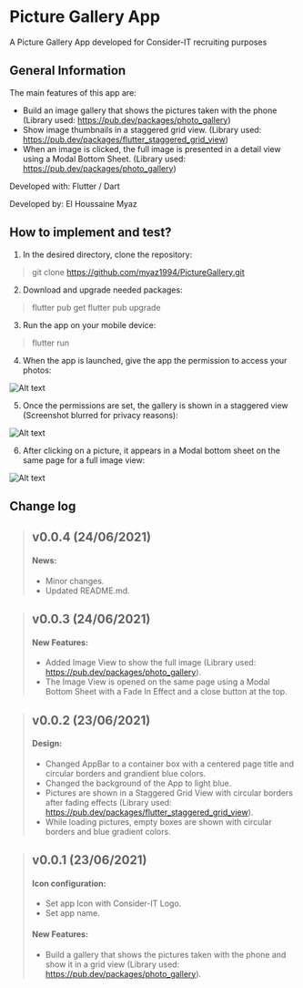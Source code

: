 # Picture Gallery App

A Picture Gallery App developed for Consider-IT recruiting purposes

## General Information

The main features of this app are:
- Build an image gallery that shows the pictures taken with the phone (Library used: https://pub.dev/packages/photo_gallery)
- Show image thumbnails in a staggered grid view. (Library used: https://pub.dev/packages/flutter_staggered_grid_view)
- When an image is clicked, the full image is presented in a detail view using a Modal Bottom Sheet. (Library used: https://pub.dev/packages/photo_gallery)

Developed with: Flutter / Dart

Developed by: El Houssaine Myaz

## How to implement and test?

1. In the desired directory, clone the repository:
> git clone https://github.com/myaz1994/PictureGallery.git


2. Download and upgrade needed packages:
> flutter pub get
> flutter pub upgrade


3. Run the app on your mobile device:
> flutter run


4. When the app is launched, give the app the permission to access your photos:

![Alt text](assets/images/screen1.jpg?raw=true "Access permission")


5. Once the permissions are set, the gallery is shown in a staggered view (Screenshot blurred for privacy reasons):

![Alt text](assets/images/screen2.jpg?raw=true "Gallery")


6. After clicking on a picture, it appears in a Modal bottom sheet on the same page for a full image view:

![Alt text](assets/images/screen3.jpg?raw=true "Image View")



## Change log

> ## v0.0.4 (24/06/2021) 
>
> #### News:
> 
> - Minor changes.
> - Updated README.md.

> ## v0.0.3 (24/06/2021) 
>
> #### New Features:
> 
> - Added Image View to show the full image (Library used: https://pub.dev/packages/photo_gallery).
> - The Image View is opened on the same page using a Modal Bottom Sheet with a Fade In Effect and a close button at the top.


> ## v0.0.2 (23/06/2021)
> 
> #### Design:
> 
> - Changed AppBar to a container box with a centered page title and circular borders and grandient blue colors.
> - Changed the background of the App to light blue.
> - Pictures are shown in a Staggered Grid View with circular borders after fading effects (Library used: https://pub.dev/packages/flutter_staggered_grid_view).
> - While loading pictures, empty boxes are shown with circular borders and blue gradient colors.


> ## v0.0.1 (23/06/2021)
> 
> #### Icon configuration:
> 
> - Set app Icon with Consider-IT Logo.
> - Set app name.
> 
> #### New Features:
> 
> - Build a gallery that shows the pictures taken with the phone and show it in a grid view (Library used: https://pub.dev/packages/photo_gallery).
